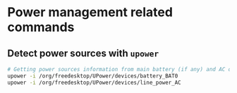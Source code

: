 # Power management related commands
## Detect power sources with `upower`
```sh
# Getting power sources information from main battery (if any) and AC outlet (when connected)
upower -i /org/freedesktop/UPower/devices/battery_BAT0
upower -i /org/freedesktop/UPower/devices/line_power_AC
```
